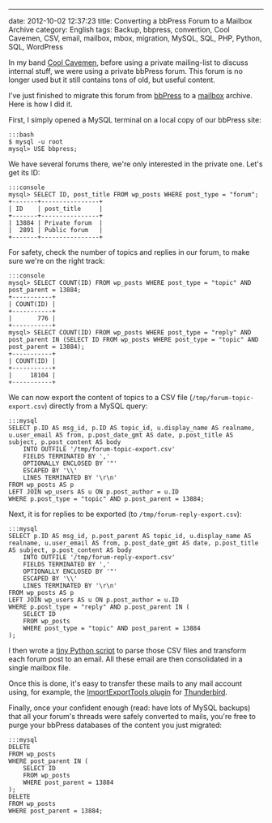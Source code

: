 ---
date: 2012-10-02 12:37:23
title: Converting a bbPress Forum to a Mailbox Archive
category: English
tags: Backup, bbpress, convertion, Cool Cavemen, CSV, email, mailbox, mbox, migration, MySQL, SQL, PHP, Python, SQL, WordPress

In my band [Cool Cavemen](http://coolcavemen.com), before using a private mailing-list to discuss internal stuff, we were using a private bbPress forum. This forum is no longer used but it still contains tons of old, but useful content.

I've just finished to migrate this forum from [bbPress](http://bbpress.org/) to a [mailbox](http://en.wikipedia.org/wiki/Mbox) archive. Here is how I did it.

First, I simply opened a MySQL terminal on a local copy of our bbPress site:

    :::bash
    $ mysql -u root
    mysql> USE bbpress;

We have several forums there, we're only interested in the private one. Let's get its ID:

    :::console
    mysql> SELECT ID, post_title FROM wp_posts WHERE post_type = "forum";
    +-------+----------------+
    | ID    | post_title     |
    +-------+----------------+
    | 13884 | Private forum  |
    |  2891 | Public forum   |
    +-------+----------------+

For safety, check the number of topics and replies in our forum, to make sure we're on the right track:

    :::console
    mysql> SELECT COUNT(ID) FROM wp_posts WHERE post_type = "topic" AND post_parent = 13884;
    +-----------+
    | COUNT(ID) |
    +-----------+
    |       776 |
    +-----------+
    mysql> SELECT COUNT(ID) FROM wp_posts WHERE post_type = "reply" AND post_parent IN (SELECT ID FROM wp_posts WHERE post_type = "topic" AND post_parent = 13884);
    +-----------+
    | COUNT(ID) |
    +-----------+
    |     18104 |
    +-----------+

We can now export the content of topics to a CSV file (`/tmp/forum-topic-export.csv`) directly from a MySQL query:

    :::mysql
    SELECT p.ID AS msg_id, p.ID AS topic_id, u.display_name AS realname, u.user_email AS from, p.post_date_gmt AS date, p.post_title AS subject, p.post_content AS body
        INTO OUTFILE '/tmp/forum-topic-export.csv'
        FIELDS TERMINATED BY ','
        OPTIONALLY ENCLOSED BY '"'
        ESCAPED BY '\\'
        LINES TERMINATED BY '\r\n'
    FROM wp_posts AS p
    LEFT JOIN wp_users AS u ON p.post_author = u.ID
    WHERE p.post_type = "topic" AND p.post_parent = 13884;

Next, it is for replies to be exported (to `/tmp/forum-reply-export.csv`):

    :::mysql
    SELECT p.ID AS msg_id, p.post_parent AS topic_id, u.display_name AS realname, u.user_email AS from, p.post_date_gmt AS date, p.post_title AS subject, p.post_content AS body
        INTO OUTFILE '/tmp/forum-reply-export.csv'
        FIELDS TERMINATED BY ','
        OPTIONALLY ENCLOSED BY '"'
        ESCAPED BY '\\'
        LINES TERMINATED BY '\r\n'
    FROM wp_posts AS p
    LEFT JOIN wp_users AS u ON p.post_author = u.ID
    WHERE p.post_type = "reply" AND p.post_parent IN (
        SELECT ID
        FROM wp_posts
        WHERE post_type = "topic" AND post_parent = 13884
    );

I then wrote a [tiny Python script](https://github.com/kdeldycke/scripts/blob/master/bbpress-to-mailbox.py) to parse those CSV files and transform each forum post to an email. All these email are then consolidated in a single mailbox file.

Once this is done, it's easy to transfer these mails to any mail account using, for example, the [ImportExportTools plugin](https://addons.mozilla.org/thunderbird/addon/importexporttools/) for [Thunderbird](http://www.mozilla.org/thunderbird/).

Finally, once your confident enough (read: have lots of MySQL backups) that all your forum's threads were safely converted to mails, you're free to purge your bbPress databases of the content you just migrated:

    :::mysql
    DELETE
    FROM wp_posts
    WHERE post_parent IN (
        SELECT ID
        FROM wp_posts
        WHERE post_parent = 13884
    );
    DELETE
    FROM wp_posts
    WHERE post_parent = 13884;


